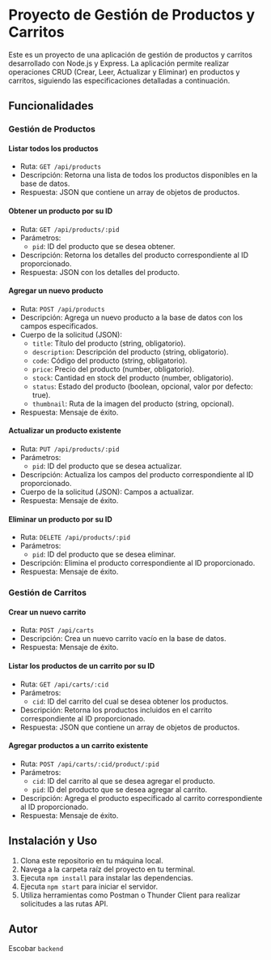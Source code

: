 
# Proyecto de Gestión de Productos y Carritos

Este es un proyecto de una aplicación de gestión de productos y carritos desarrollado con Node.js y Express. La aplicación permite realizar operaciones CRUD (Crear, Leer, Actualizar y Eliminar) en productos y carritos, siguiendo las especificaciones detalladas a continuación.

## Funcionalidades

### Gestión de Productos

#### Listar todos los productos

- Ruta: `GET /api/products`
- Descripción: Retorna una lista de todos los productos disponibles en la base de datos.
- Respuesta: JSON que contiene un array de objetos de productos.

#### Obtener un producto por su ID

- Ruta: `GET /api/products/:pid`
- Parámetros:
  - `pid`: ID del producto que se desea obtener.
- Descripción: Retorna los detalles del producto correspondiente al ID proporcionado.
- Respuesta: JSON con los detalles del producto.

#### Agregar un nuevo producto

- Ruta: `POST /api/products`
- Descripción: Agrega un nuevo producto a la base de datos con los campos especificados.
- Cuerpo de la solicitud (JSON):
  - `title`: Título del producto (string, obligatorio).
  - `description`: Descripción del producto (string, obligatorio).
  - `code`: Código del producto (string, obligatorio).
  - `price`: Precio del producto (number, obligatorio).
  - `stock`: Cantidad en stock del producto (number, obligatorio).
  - `status`: Estado del producto (boolean, opcional, valor por defecto: true).
  - `thumbnail`: Ruta de la imagen del producto (string, opcional).
- Respuesta: Mensaje de éxito.

#### Actualizar un producto existente

- Ruta: `PUT /api/products/:pid`
- Parámetros:
  - `pid`: ID del producto que se desea actualizar.
- Descripción: Actualiza los campos del producto correspondiente al ID proporcionado.
- Cuerpo de la solicitud (JSON): Campos a actualizar.
- Respuesta: Mensaje de éxito.

#### Eliminar un producto por su ID

- Ruta: `DELETE /api/products/:pid`
- Parámetros:
  - `pid`: ID del producto que se desea eliminar.
- Descripción: Elimina el producto correspondiente al ID proporcionado.
- Respuesta: Mensaje de éxito.

### Gestión de Carritos

#### Crear un nuevo carrito

- Ruta: `POST /api/carts`
- Descripción: Crea un nuevo carrito vacío en la base de datos.
- Respuesta: Mensaje de éxito.

#### Listar los productos de un carrito por su ID

- Ruta: `GET /api/carts/:cid`
- Parámetros:
  - `cid`: ID del carrito del cual se desea obtener los productos.
- Descripción: Retorna los productos incluidos en el carrito correspondiente al ID proporcionado.
- Respuesta: JSON que contiene un array de objetos de productos.

#### Agregar productos a un carrito existente

- Ruta: `POST /api/carts/:cid/product/:pid`
- Parámetros:
  - `cid`: ID del carrito al que se desea agregar el producto.
  - `pid`: ID del producto que se desea agregar al carrito.
- Descripción: Agrega el producto especificado al carrito correspondiente al ID proporcionado.
- Respuesta: Mensaje de éxito.

## Instalación y Uso

1. Clona este repositorio en tu máquina local.
2. Navega a la carpeta raíz del proyecto en tu terminal.
3. Ejecuta `npm install` para instalar las dependencias.
4. Ejecuta `npm start` para iniciar el servidor.
5. Utiliza herramientas como Postman o Thunder Client para realizar solicitudes a las rutas API.


## Autor

Escobar `backend`

